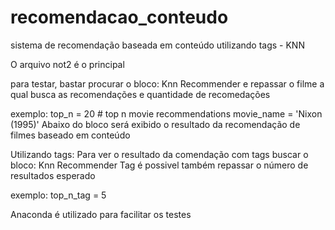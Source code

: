 # recomendacao_conteudo
sistema de recomendação baseada em conteúdo utilizando tags - KNN


O arquivo not2 é o principal

para testar, bastar procurar o bloco: Knn Recommender  e repassar o filme a qual busca as recomendações e quantidade de recomedações

exemplo:
top_n = 20 # top n movie recommendations
movie_name = 'Nixon (1995)'
Abaixo do bloco será exibido o resultado da recomendação de filmes baseado em conteúdo

Utilizando tags: Para ver o resultado da comendação com tags
buscar o bloco: Knn Recommender Tag 
é possivel também repassar o número de resultados esperado

exemplo:
top_n_tag = 5 

Anaconda é utilizado para facilitar os testes
